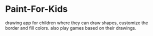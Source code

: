 # Paint-For-Kids
drawing app for children where they can draw shapes, customize the border and fill colors. also play games based on their drawings.
